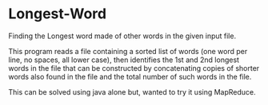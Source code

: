 Longest-Word
============

Finding the Longest word made of other words in the given input file.

This program reads a file containing a sorted list of words (one word per line, no spaces, all lower case), then identifies the 1st and 2nd longest words in the file that can be constructed by concatenating copies of shorter words also found in the file and the total number of such words in the file. 

This can be solved using java alone but, wanted to try it using MapReduce.


